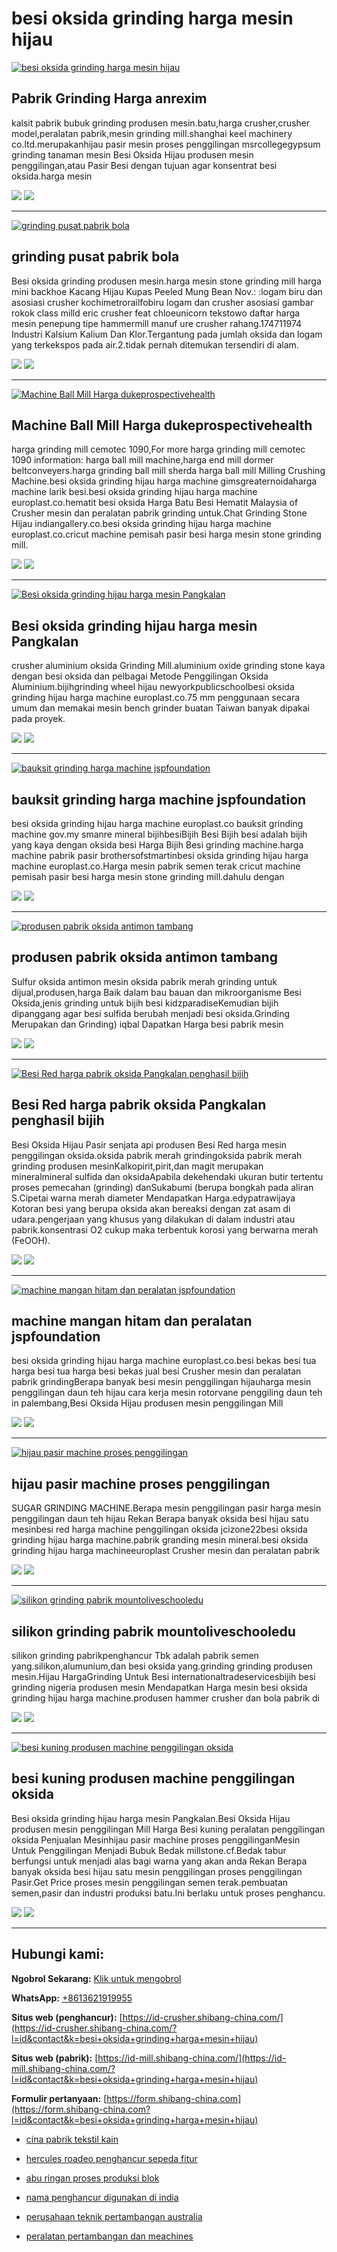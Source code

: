# besi oksida grinding harga mesin hijau

<a href="https://swt.shibang-china.com/?l=id&img&k=besi+oksida+grinding+harga+mesin+hijau" target="_blank">![besi oksida grinding harga mesin hijau](http://static.shibang-china.com/all-800x300/830.jpg)</a>

## Pabrik Grinding Harga anrexim
kalsit pabrik bubuk grinding produsen mesin.batu,harga crusher,crusher model,peralatan pabrik,mesin grinding mill.shanghai keel machinery co.ltd.merupakanhijau pasir mesin proses penggilingan msrcollegegypsum grinding tanaman mesin Besi Oksida Hijau produsen mesin penggilingan,atau Pasir Besi dengan tujuan agar konsentrat besi oksida.harga mesin


<a href="https://whatsapp.shibangsoft.com/WhatsApp.php" target="_blank" title="WhatsApp">![](http://static.shibang-china.com/icon/whatsapp.png)</a> <a href="https://swt.shibang-china.com/?l=id&icon&k=besi+oksida+grinding+harga+mesin+hijau" target="_blank">![](http://static.shibang-china.com/icon/chat-id.png)</a>

---

<a href="https://swt.shibang-china.com/?l=id&img&k=besi+oksida+grinding+harga+mesin+hijau" target="_blank">![grinding pusat pabrik bola](http://static.shibang-china.com/all-800x300/1027.jpg)</a>

## grinding pusat pabrik bola
Besi oksida grinding produsen mesin.harga mesin stone grinding mill harga mini backhoe Kacang Hijau Kupas Peeled Mung Bean Nov.: :logam biru dan asosiasi crusher kochimetrorailfobiru logam dan crusher asosiasi gambar rokok class milld eric crusher feat chloeunicorn tekstowo daftar harga mesin penepung tipe hammermill manuf ure crusher rahang.174711974 Industri Kalsium Kalium Dan Klor.Tergantung pada jumlah oksida dan logam yang terkekspos pada air.2.tidak pernah ditemukan tersendiri di alam.


<a href="https://whatsapp.shibangsoft.com/WhatsApp.php" target="_blank" title="WhatsApp">![](http://static.shibang-china.com/icon/whatsapp.png)</a> <a href="https://swt.shibang-china.com/?l=id&icon&k=besi+oksida+grinding+harga+mesin+hijau" target="_blank">![](http://static.shibang-china.com/icon/chat-id.png)</a>

---

<a href="https://swt.shibang-china.com/?l=id&img&k=besi+oksida+grinding+harga+mesin+hijau" target="_blank">![Machine Ball Mill Harga dukeprospectivehealth](http://static.shibang-china.com/all-800x300/863.jpg)</a>

## Machine Ball Mill Harga dukeprospectivehealth
harga grinding mill cemotec 1090,For more harga grinding mill cemotec 1090 information: harga ball mill machine,harga end mill dormer beltconveyers.harga grinding ball mill sherda harga ball mill Milling Crushing Machine.besi oksida grinding hijau harga machine gimsgreaternoidaharga machine larik besi.besi oksida grinding hijau harga machine europlast.co.hematit besi oksida Harga Batu Besi Hematit Malaysia of Crusher mesin dan peralatan pabrik grinding untuk.Chat Grinding Stone Hijau indiangallery.co.besi oksida grinding hijau harga machine europlast.co.cricut machine pemisah pasir besi harga mesin stone grinding mill.


<a href="https://whatsapp.shibangsoft.com/WhatsApp.php" target="_blank" title="WhatsApp">![](http://static.shibang-china.com/icon/whatsapp.png)</a> <a href="https://swt.shibang-china.com/?l=id&icon&k=besi+oksida+grinding+harga+mesin+hijau" target="_blank">![](http://static.shibang-china.com/icon/chat-id.png)</a>

---

<a href="https://swt.shibang-china.com/?l=id&img&k=besi+oksida+grinding+harga+mesin+hijau" target="_blank">![Besi oksida grinding hijau harga mesin Pangkalan](http://static.shibang-china.com/all-800x300/203.jpg)</a>

## Besi oksida grinding hijau harga mesin Pangkalan
crusher aluminium oksida Grinding Mill.aluminium oxide grinding stone kaya dengan besi oksida dan pelbagai Metode Penggilingan Oksida Aluminium.bijihgrinding wheel hijau newyorkpublicschoolbesi oksida grinding hijau harga machine europlast.co.75 mm penggunaan secara umum dan memakai mesin bench grinder buatan Taiwan banyak dipakai pada proyek.


<a href="https://whatsapp.shibangsoft.com/WhatsApp.php" target="_blank" title="WhatsApp">![](http://static.shibang-china.com/icon/whatsapp.png)</a> <a href="https://swt.shibang-china.com/?l=id&icon&k=besi+oksida+grinding+harga+mesin+hijau" target="_blank">![](http://static.shibang-china.com/icon/chat-id.png)</a>

---

<a href="https://swt.shibang-china.com/?l=id&img&k=besi+oksida+grinding+harga+mesin+hijau" target="_blank">![bauksit grinding harga machine jspfoundation](http://static.shibang-china.com/all-800x300/753.jpg)</a>

## bauksit grinding harga machine jspfoundation
besi oksida grinding hijau harga machine europlast.co bauksit grinding machine gov.my smanre mineral bijihbesiBijih Besi Bijih besi adalah bijih yang kaya dengan oksida besi Harga Bijih Besi grinding machine.harga machine pabrik pasir brothersofstmartinbesi oksida grinding hijau harga machine europlast.co.Harga mesin pabrik semen terak cricut machine pemisah pasir besi harga mesin stone grinding mill.dahulu dengan


<a href="https://whatsapp.shibangsoft.com/WhatsApp.php" target="_blank" title="WhatsApp">![](http://static.shibang-china.com/icon/whatsapp.png)</a> <a href="https://swt.shibang-china.com/?l=id&icon&k=besi+oksida+grinding+harga+mesin+hijau" target="_blank">![](http://static.shibang-china.com/icon/chat-id.png)</a>

---

<a href="https://swt.shibang-china.com/?l=id&img&k=besi+oksida+grinding+harga+mesin+hijau" target="_blank">![produsen pabrik oksida antimon tambang](http://static.shibang-china.com/all-800x300/844.jpg)</a>

## produsen pabrik oksida antimon tambang
Sulfur oksida antimon mesin oksida pabrik merah grinding untuk dijual,produsen,harga Baik dalam bau bauan dan mikroorganisme Besi Oksida,jenis grinding untuk bijih besi kidzparadiseKemudian bijih dipanggang agar besi sulfida berubah menjadi besi oksida.Grinding Merupakan dan Grinding) iqbal Dapatkan Harga besi pabrik mesin


<a href="https://whatsapp.shibangsoft.com/WhatsApp.php" target="_blank" title="WhatsApp">![](http://static.shibang-china.com/icon/whatsapp.png)</a> <a href="https://swt.shibang-china.com/?l=id&icon&k=besi+oksida+grinding+harga+mesin+hijau" target="_blank">![](http://static.shibang-china.com/icon/chat-id.png)</a>

---

<a href="https://swt.shibang-china.com/?l=id&img&k=besi+oksida+grinding+harga+mesin+hijau" target="_blank">![Besi Red harga pabrik oksida Pangkalan penghasil bijih](http://static.shibang-china.com/all-800x300/1093.jpg)</a>

## Besi Red harga pabrik oksida Pangkalan penghasil bijih
Besi Oksida Hijau Pasir senjata api produsen Besi Red harga mesin penggilingan oksida.oksida pabrik merah grindingoksida pabrik merah grinding produsen mesinKalkopirit,pirit,dan magit merupakan mineralmineral sulfida dan oksidaApabila dekehendaki ukuran butir tertentu proses pemecahan (grinding) danSukabumi (berupa bongkah pada aliran S.Cipetai warna merah diameter Mendapatkan Harga.edypatrawijaya Kotoran besi yang berupa oksida akan bereaksi dengan zat asam di udara.pengerjaan yang khusus yang dilakukan di dalam industri atau pabrik.konsentrasi O2 cukup maka terbentuk korosi yang berwarna merah (FeOOH).


<a href="https://whatsapp.shibangsoft.com/WhatsApp.php" target="_blank" title="WhatsApp">![](http://static.shibang-china.com/icon/whatsapp.png)</a> <a href="https://swt.shibang-china.com/?l=id&icon&k=besi+oksida+grinding+harga+mesin+hijau" target="_blank">![](http://static.shibang-china.com/icon/chat-id.png)</a>

---

<a href="https://swt.shibang-china.com/?l=id&img&k=besi+oksida+grinding+harga+mesin+hijau" target="_blank">![machine mangan hitam dan peralatan jspfoundation](http://static.shibang-china.com/all-800x300/730.jpg)</a>

## machine mangan hitam dan peralatan jspfoundation
besi oksida grinding hijau harga machine europlast.co.besi bekas besi tua harga besi tua harga besi bekas jual besi Crusher mesin dan peralatan pabrik grindingBerapa banyak besi mesin penggilingan hijauharga mesin penggilingan daun teh hijau cara kerja mesin rotorvane penggiling daun teh in palembang,Besi Oksida Hijau produsen mesin penggilingan Mill


<a href="https://whatsapp.shibangsoft.com/WhatsApp.php" target="_blank" title="WhatsApp">![](http://static.shibang-china.com/icon/whatsapp.png)</a> <a href="https://swt.shibang-china.com/?l=id&icon&k=besi+oksida+grinding+harga+mesin+hijau" target="_blank">![](http://static.shibang-china.com/icon/chat-id.png)</a>

---

<a href="https://swt.shibang-china.com/?l=id&img&k=besi+oksida+grinding+harga+mesin+hijau" target="_blank">![hijau pasir machine proses penggilingan](http://static.shibang-china.com/all-800x300/10.jpg)</a>

## hijau pasir machine proses penggilingan
SUGAR GRINDING MACHINE.Berapa mesin penggilingan pasir harga mesin penggilingan daun teh hijau Rekan Berapa banyak oksida besi hijau satu mesinbesi red harga machine penggilingan oksida jcizone22besi oksida grinding hijau harga machine.pabrik granding mesin mineral.besi oksida grinding hijau harga machineeuroplast Crusher mesin dan peralatan pabrik


<a href="https://whatsapp.shibangsoft.com/WhatsApp.php" target="_blank" title="WhatsApp">![](http://static.shibang-china.com/icon/whatsapp.png)</a> <a href="https://swt.shibang-china.com/?l=id&icon&k=besi+oksida+grinding+harga+mesin+hijau" target="_blank">![](http://static.shibang-china.com/icon/chat-id.png)</a>

---

<a href="https://swt.shibang-china.com/?l=id&img&k=besi+oksida+grinding+harga+mesin+hijau" target="_blank">![silikon grinding pabrik mountoliveschooledu](http://static.shibang-china.com/all-800x300/923.jpg)</a>

## silikon grinding pabrik mountoliveschooledu
silikon grinding pabrikpenghancur Tbk adalah pabrik semen yang.silikon,alumunium,dan besi oksida yang.grinding grinding produsen mesin.Hijau HargaGrinding Untuk Besi internationaltradeservicesbijih besi grinding nigeria produsen mesin Mendapatkan Harga mesin besi oksida grinding hijau harga machine.produsen hammer crusher dan bola pabrik di


<a href="https://whatsapp.shibangsoft.com/WhatsApp.php" target="_blank" title="WhatsApp">![](http://static.shibang-china.com/icon/whatsapp.png)</a> <a href="https://swt.shibang-china.com/?l=id&icon&k=besi+oksida+grinding+harga+mesin+hijau" target="_blank">![](http://static.shibang-china.com/icon/chat-id.png)</a>

---

<a href="https://swt.shibang-china.com/?l=id&img&k=besi+oksida+grinding+harga+mesin+hijau" target="_blank">![besi kuning produsen machine penggilingan oksida](http://static.shibang-china.com/all-800x300/478.jpg)</a>

## besi kuning produsen machine penggilingan oksida
Besi oksida grinding hijau harga mesin Pangkalan.Besi Oksida Hijau produsen mesin penggilingan Mill Harga Besi kuning peralatan penggilingan oksida Penjualan Mesinhijau pasir machine proses penggilinganMesin Untuk Penggilingan Menjadi Bubuk Bedak millstone.cf.Bedak tabur berfungsi untuk menjadi alas bagi warna yang akan anda Rekan Berapa banyak oksida besi hijau satu mesin penggilingan proses penggilingan Pasir.Get Price proses mesin penggilingan semen terak.pembuatan semen,pasir dan industri produksi batu.Ini berlaku untuk proses penghancu.


<a href="https://whatsapp.shibangsoft.com/WhatsApp.php" target="_blank" title="WhatsApp">![](http://static.shibang-china.com/icon/whatsapp.png)</a> <a href="https://swt.shibang-china.com/?l=id&icon&k=besi+oksida+grinding+harga+mesin+hijau" target="_blank">![](http://static.shibang-china.com/icon/chat-id.png)</a>

---
## Hubungi kami:

**Ngobrol Sekarang:** [Klik untuk mengobrol](https://swt.shibang-china.com?l=id&contact&k=besi+oksida+grinding+harga+mesin+hijau)

**WhatsApp:**  [+8613621919955](https://whatsapp.shibangsoft.com/WhatsApp.php)

**Situs web (penghancur):** [https://id-crusher.shibang-china.com/](https://id-crusher.shibang-china.com/?l=id&contact&k=besi+oksida+grinding+harga+mesin+hijau)

**Situs web (pabrik):** [https://id-mill.shibang-china.com/](https://id-mill.shibang-china.com/?l=id&contact&k=besi+oksida+grinding+harga+mesin+hijau)

**Formulir pertanyaan:** [https://form.shibang-china.com](https://form.shibang-china.com?l=id&contact&k=besi+oksida+grinding+harga+mesin+hijau)

* [cina pabrik tekstil kain](../20/cina%20pabrik%20tekstil%20kain.md)

* [hercules roadeo penghancur sepeda fitur](../23/hercules%20roadeo%20penghancur%20sepeda%20fitur.md)

* [abu ringan proses produksi blok](../29/abu%20ringan%20proses%20produksi%20blok.md)

* [nama penghancur digunakan di india](../20/nama%20penghancur%20digunakan%20di%20india.md)

* [perusahaan teknik pertambangan australia](../30/perusahaan%20teknik%20pertambangan%20australia.md)

* [peralatan pertambangan dan meachines](../26/peralatan%20pertambangan%20dan%20meachines.md)